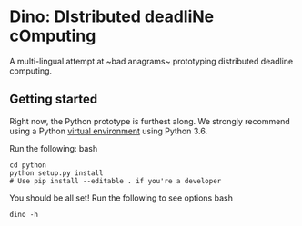 # Dino: DIstributed deadliNe cOmputing

A multi-lingual attempt at ~bad anagrams~ prototyping distributed deadline computing.

## Getting started
Right now, the Python prototype is furthest along. We strongly recommend using a Python [virtual environment](https://virtualenv.pypa.io/en/stable/) using Python 3.6.

Run the following:
bash
```
cd python
python setup.py install
# Use pip install --editable . if you're a developer
```

You should be all set! Run the following to see options
bash
```
dino -h
```
